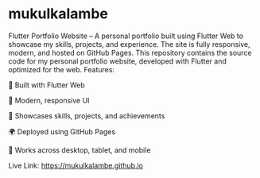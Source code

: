 # mukulkalambe
Flutter Portfolio Website – A personal portfolio built using Flutter Web to showcase my skills, projects, and experience. The site is fully responsive, modern, and hosted on GitHub Pages. 
This repository contains the source code for my personal portfolio website, developed with Flutter and optimized for the web.
Features:

🚀 Built with Flutter Web

🎨 Modern, responsive UI

💼 Showcases skills, projects, and achievements

🌍 Deployed using GitHub Pages

📱 Works across desktop, tablet, and mobile

Live Link: https://mukulkalambe.github.io
